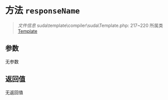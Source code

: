 # 方法 `responseName`

> *文件信息* suda\template\compiler\suda\Template.php: 217~220
> 所属类 [Template](../Template.md)




## 参数


无参数


## 返回值

无返回值
